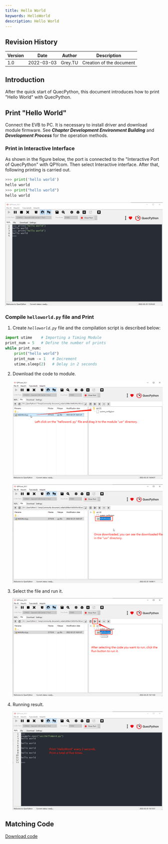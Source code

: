```yaml
---
title: Hello World
keywords: HelloWorld
description: Hello World
---
```


## Revision History

| Version | Date       | Author  | Description              |
| ------- | ---------- | ------- | ------------------------ |
| 1.0     | 2022-03-03 | Grey.TU | Creation of the document |

## Introduction

After the quick start of QuecPython, this document introduces how to print "Hello World" with QuecPython.

## Print "Hello World"

Connect the EVB to PC. It is necessary to install driver and download module firmware. See ***Chapter Development Environment Building*** and ***Development Process*** for the operation methods. 

### Print in Interactive Interface

As shown in the figure below,  the port is connected to the "Interactive Port of QuecPython" with QPYcom. Then select Interactive interface. After that, following printing is carried out.

```python
>>> print('hello world')
hello world
>>> print("hello world")
hello world
```

![HelloWorld_01](media/HelloWorld_01.jpg)

### Compile `helloworld.py` file and Print

1. Create *`helloworld.py`* file and the compilation script is described below:

```python
import utime    # Importing a Timing Module
print_num = 5   # Define the number of prints
while print_num:
    print("hello world")
    print_num -= 1   # Decrement
    utime.sleep(2)   # Delay in 2 seconds
```

2. Download the code to module.

   ![HelloWorld_02](media/HelloWorld_02.jpg)

   ![HelloWorld_03](media/HelloWorld_03.jpg)

3. Select the file and run it.

   ![HelloWorld_04](media/HelloWorld_04.jpg)

4. Running result.

   ![HelloWorld_05](media/HelloWorld_05.jpg)

## Matching Code

<!-- * [Download code](code/HelloWord.py)-->
<a href="/docsite/docs/en-us/Started_Guide/Simple_Application/HelloWorld/code/HelloWord.py" target="_blank">Download code</a> 

